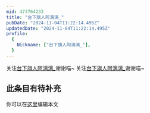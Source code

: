 ```yaml
---
mid: 473764233
title: "台下旗人阿漓漓_"
pubDate: "2024-11-04T11:22:14.495Z"
updatedDate: "2024-11-04T11:22:14.495Z"
profile:
  {
    Nickname: ["台下旗人阿漓漓_"],
  }
---
```


关注[台下旗人阿漓漓_](https://space.bilibili.com/473764233)谢谢喵~ 关注[台下旗人阿漓漓_](https://space.bilibili.com/473764233)谢谢喵~

## 此条目有待补充
你可以在[这里](https://github.com/Yuhanawa/VTuber.ICU-Content/edit/master/v/台下旗人阿漓漓_/index.md)编辑本文
